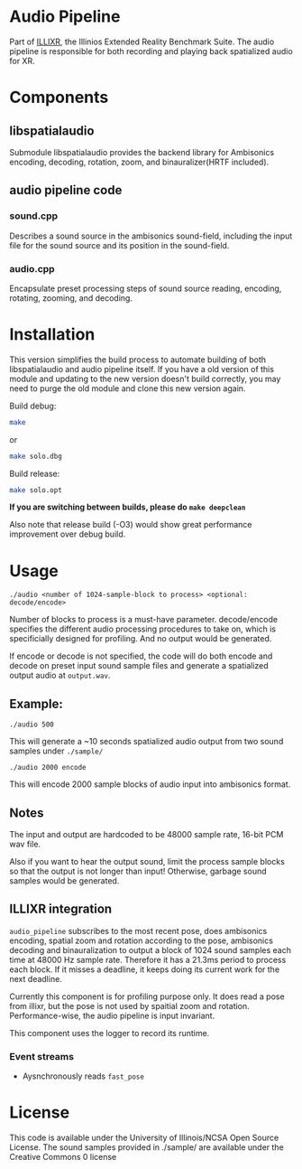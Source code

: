 
# Audio Pipeline

Part of [ILLIXR](https://github.com/ILLIXR/ILLIXR), the Illinios Extended Reality Benchmark Suite. The audio pipeline is responsible for both recording and playing back spatialized audio for XR.

# Components

## libspatialaudio

Submodule libspatialaudio provides the backend library for Ambisonics encoding, decoding, rotation, zoom, and binauralizer(HRTF included).

## audio pipeline code

### sound.cpp 

Describes a sound source in the ambisonics sound-field, including the input file for the sound source and its position in the sound-field.

### audio.cpp

Encapsulate preset processing steps of sound source reading, encoding, rotating, zooming, and decoding.

# Installation

This version simplifies the build process to automate building of both libspatialaudio and audio pipeline itself. If you have a old version of this module and updating to the new version doesn't build correctly, you may need to purge the old module and clone this new version again.

Build debug:

```sh
make
```

or

```sh
make solo.dbg
```

Build release:

```sh
make solo.opt
```

**If you are switching between builds, please do `make deepclean`**

Also note that release build (-O3) would show great performance improvement over debug build.

# Usage

    ./audio <number of 1024-sample-block to process> <optional: decode/encode>

Number of blocks to process is a must-have parameter. decode/encode specifies the different audio processing procedures to take on, which is specificially designed for profiling. And no output would be generated.

If encode or decode is not specified, the code will do both encode and decode on preset input sound sample files and generate a spatialized output audio at `output.wav`.

## Example:

    ./audio 500 

This will generate a ~10 seconds spatialized audio output from two sound samples under `./sample/`

    ./audio 2000 encode

This will encode 2000 sample blocks of audio input into ambisonics format.

## Notes

The input and output are hardcoded to be 48000 sample rate, 16-bit PCM wav file.

Also if you want to hear the output sound, limit the process sample blocks so that the output is not longer than input! Otherwise, garbage sound samples would be generated.

## ILLIXR integration

`audio_pipeline` subscribes to the most recent pose, does ambisonics encoding, spatial zoom and
rotation according to the pose, ambisonics decoding and binauralization to output a block of 1024
sound samples each time at 48000 Hz sample rate. Therefore it has a 21.3ms period to process each
block. If it misses a deadline, it keeps doing its current work for the next deadline.

Currently this component is for profiling purpose only. It does read a pose from illixr, but the
pose is not used by spaitial zoom and rotation. Performance-wise, the audio pipeline is input
invariant.

This component uses the logger to record its runtime.

### Event streams

- Aysnchronously reads `fast_pose`

# License

This code is available under the University of Illinois/NCSA Open Source License. The sound samples provided in ./sample/ are available under the Creative Commons 0 license
